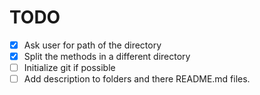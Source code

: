# TODO

- [x] Ask user for path of the directory
- [x] Split the methods in a different directory
- [ ] Initialize git if possible
- [ ] Add description to folders and there README.md files.
